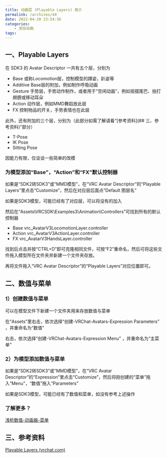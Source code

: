 ```yaml
---
title: 动画层 (Playable Layers) 简介
permalink: /archives/44
date: 2022-04-20 23:54:56
categories:
    - 添加动画
tags:
---
```


## 一、Playable Layers

在 SDK3 的 Avatar Descriptor 一共有五个层，分别为

- Base 或称Locomotion层，控制模型的蹲姿，趴姿等
- Additive Base层的附加，例如制作呼吸动画
- Gesture 手势层，手势动作制作，或者用于“空闲动画”，例如摇摆尾巴、拍打翅膀或移动耳朵
- Action 动作层，例如MMD舞蹈放此层
- FX 控制物品的开关，手势表情也在此层

此外，还有附加的三个层，分别为（此部分如需了解请看“[参考资料](## 三、参考资料)”部分）

- T-Pose
- IK Pose
- Sitting Pose

因能力有限，仅谈谈一些简单的改模

### 为模型添加“Base”，“Action”和“FX”默认控制器

如果是“SDK2转SDK3”或“MMD模型”，在“VRC Avatar Descriptor”的“Playable Layers”里点击“Customize”，然后在对应层后面点“Default 图层名”

如果是SDK3模型，可能已经有了对应层，可以将没有的加入

然后在“Assets\VRCSDK\Examples3\Animation\Controllers”可找到所有的默认控制器

- Base vrc_AvatarV3LocomotionLayer.controller
- Action vrc_AvatarV3ActionLayer.controller
- FX vrc_AvatarV3HandsLayer.controller

找到后点击并按“CTRL+D”即可克隆相同文件，可按“F2”重命名，然后可将这些文件拖入模型所在文件夹并新建一个文件夹存放。

再将文件拖入“VRC Avatar Descriptor”的“Playable Layers”对应位置即可。

## 二、数值与菜单

### 1）创建数值与菜单

可以在模型文件下新建一个文件夹用来存放数值与菜单

在“Assets”里右击，依次选择“创建-VRChat-Avatars-Expression Parameters” ，并重命名为“数值”

右击，依次选择“创建-VRChat-Avatars-Expression Menu” ，并重命名为“主菜单”

### 2）为模型添加数值与菜单

如果是“SDK2转SDK3”或“MMD模型”，在“VRC Avatar Descriptor”的“Expression”里点击“Customize”，然后将刚创建的“菜单”拖入“Menu”，“数值”拖入“Parameters”

如果是SDK3模型，可能已经有了数值和菜单，如没有参考上述操作

### 了解更多？

[浅析数值-动画器-菜单](https://vrc.yexca.net/archives/119/)

## 三、参考资料

[Playable Layers (vrchat.com)](https://docs.vrchat.com/docs/playable-layers)